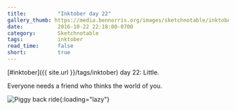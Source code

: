 ```yaml
---
title:          "Inktober day 22"
gallery_thumb: https://media.bennorris.org/images/sketchnotable/inktober-2016/inktober-day-22.jpg
date:           2016-10-22 22:18:00-0700
category:       Sketchnotable
tags:           inktober
read_time:      false
short:          true
---
```

[#inktober]({{ site.url }}/tags/inktober) day 22: Little.

Everyone needs a friend who thinks the world of you.

![Piggy back ride](https://media.bennorris.org/images/sketchnotable/inktober-2016/inktober-day-22.jpg){:loading="lazy"}
